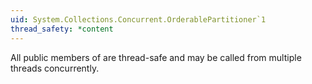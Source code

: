 ```yaml
---
uid: System.Collections.Concurrent.OrderablePartitioner`1
thread_safety: *content
---
```


All public members of <xref href="System.Collections.Concurrent.OrderablePartitioner`1"></xref> are thread-safe and may be called from multiple threads concurrently.


